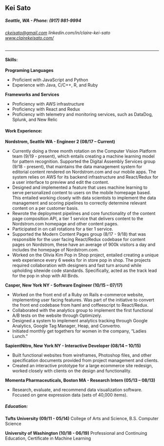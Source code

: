 ## Kei Sato
##### Seattle, WA  - Phone: (917) 981-9994 
###### ckeisato@gmail.com linkedin.com/in/claire-kei-sato www.clairekeisato.com/ 

---

#### Skills:
**Programing Languages**
- Proficient with JavaScript and Python
- Experience with Java, C/C++, R, and Ruby

**Frameworks and Services**
- Proficiency with AWS infrastructure
- Proficiency with React and Redux
- Proficiency with telemetry and monitoring services, such as DataDog, Splunk, and New Relic


#### Work Experience:
**Nordstrom, Seattle WA - Engineer 2 (08/17 – Current)**                            
- Currently doing a three month rotation on the Computer Vision Platform team (9/19 - present), which entails creating a machine learning model for pattern recognition.
Supported the Digital Assembly Services group (9/18 - present), that maintains the data management system for editorial content rendered on Nordstrom.com and our mobile apps.  The system relies on AWS for its backend infrastructure and React/Redux for a user interface to preview and edit the content.
- Designed and implemented a feature that uses machine learning to serve personalized content to users on the mobile homepage based.  This entailed working closely with data scientists to  implement the data management and scoring pipelines to correctly determine relevant content on a per customer basis.
- Rewrote the deployment pipelines and core functionality of the content page composition API, a tier 1 service that delivers content to the Nordstrom.com homepage and other content pages.
- Participated in on call rotations for a tier 1 service.
- Supported the Modern Content Pages group (8/17 - 9/18) that was responsible for the user facing React/Redux codebase for content pages on Nordstrom, these have an average of 900k visitors a day and includes the homepage of Nordstrom.com.
- Worked on the Olivia Kim Pop in Shop project, entailed creating a unique web experience every 6 weeks for in store pop in shop.  The projects required collaboration with designers and fast turn around while upholding sitewide code standards.  Specifically, acted as the track lead  for the pop in shop with All Birds.

**Casper, New York NY - Software Engineer (10/15 – 07/17)**
- Worked on the front end of a Ruby on Rails e-commerce website, implementing user facing features.  Was part of the initiative to convert the front end codebase from haml and coffeescript to React/Redux.
- Collaborated with the analytics group to implement the first functional A/B tests on the website through Optimizely.
- Designed a system to implement analytics tracking through Google Analytics, Google Tag Manager, Heap, and Convertro.
- Initiated monthly get togethers for women in the company, “Ladies Lunch.”

**SapientNitro, New York NY - Interactive Developer (08/14 – 10/15)**
- Built functional websites from wireframes, Photoshop files, and other specification documents provided from project management and clients.
- Created an interactive prototype for a large ecommerce site redesign, worked closely with clients on the design and functionality.

**Momenta Pharmaceuticals, Boston MA - Research Intern (05/13 – 08/13)**
- Research, evaluate, and recommend data visualization software.  Focused on gene expression data (sets of 40,000 items). 

##### Education:
**Tufts University (09/11 - 05/14)**
College of Arts and Science, B.S. Computer Science

**University of Washington (10/18 - 06/19)**
Professional and Continuing Education, Certificate in Machine Learning
